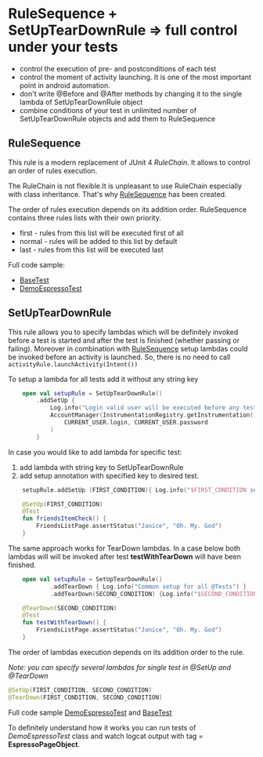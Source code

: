 # RuleSequence + SetUpTearDownRule => full control under your tests

- control the execution of pre- and postconditions of each test
- control the moment of activity launching. It is one of the most  important point in android automation.
- don't write @Before and @After methods by changing it to the single
  lambda of SetUpTearDownRule object
- combine conditions of your test in unlimited number of SetUpTearDownRule objects and add  them to RuleSequence

## RuleSequence

This rule is a modern replacement of JUnit 4 *RuleChain*. It allows to
control an order of rules execution.

The RuleChain is not flexible.It is unpleasant to use RuleChain
especially with class inheritance. That's why
[RuleSequence](https://github.com/alex-tiurin/espresso-page-object/blob/master/espressopageobject/src/main/java/com/atiurin/espressopageobject/testlifecycle/rulesequence/RuleSequence.kt)
has been created.

The order of rules execution depends on its addition order.
RuleSequence contains three rules lists with their own priority.
- first - rules from this list will be executed first of all
- normal - rules will be added to this list by default
- last - rules from this list will be executed last

Full code sample:
- [BaseTest](https://github.com/alex-tiurin/espresso-page-object/blob/master/app/src/androidTest/java/com/atiurin/espressopageobjectexample/tests/BaseTest.kt)
- [DemoEspressoTest](https://github.com/alex-tiurin/espresso-page-object/blob/master/app/src/androidTest/java/com/atiurin/espressopageobjectexample/tests/DemoEspressoTest.kt)

## SetUpTearDownRule

This rule allows you to specify lambdas which will be definitely invoked
before a test is started and after the test is finished (whether passing
or failing). Moreover in combination with
[RuleSequence](https://github.com/alex-tiurin/espresso-page-object/blob/master/espressopageobject/src/main/java/com/atiurin/espressopageobject/testlifecycle/rulesequence/RuleSequence.kt)
setup lambdas could be invoked before an activity is launched. So, there
is no need to call `activityRule.launchActivity(Intent())`

To setup a lambda for all tests add it without any string key

```kotlin
    open val setupRule = SetUpTearDownRule()
        .addSetUp {
            Log.info("Login valid user will be executed before any test is started")
            AccountManager(InstrumentationRegistry.getInstrumentation().targetContext).login(
                CURRENT_USER.login, CURRENT_USER.password
            )
        }
```

In case you would like to add lambda for specific test:
1. add lambda with string key to SetUpTearDownRule
2. add setup annotation with specified key to desired test.

```kotlin
    setupRule.addSetUp (FIRST_CONDITION){ Log.info("$FIRST_CONDITION setup, executed for test with annotation @SetUp(FIRST_CONDITION)")  }

    @SetUp(FIRST_CONDITION)
    @Test
    fun friendsItemCheck() {
        FriendsListPage.assertStatus("Janice", "Oh. My. God")
    }
```

The same approach works for TearDown lambdas. In a case below both
lambdas will will be invoked after test **testWithTearDown** will have
been finished.

```kotlin
    open val setupRule = SetUpTearDownRule()
            .addTearDown { Log.info("Common setup for all @Tests") }
            .addTearDown(SECOND_CONDITION) {Log.info("$SECOND_CONDITION teardowm executed last")}

    @TearDown(SECOND_CONDITION)
    @Test
    fun testWithTearDown() {
        FriendsListPage.assertStatus("Janice", "Oh. My. God")
    }
```

The order of lambdas execution depends on its addition order to the rule.

*Note: you can specify several lambdas for single test in @SetUp and
@TearDown*

```kotlin
@SetUp(FIRST_CONDITION, SECOND_CONDITION)
@TearDown(FIRST_CONDITION, SECOND_CONDITION)
```

Full code sample
[DemoEspressoTest](https://github.com/alex-tiurin/espresso-page-object/blob/master/app/src/androidTest/java/com/atiurin/espressopageobjectexample/tests/DemoEspressoTest.kt)
and
[BaseTest](https://github.com/alex-tiurin/espresso-page-object/blob/master/app/src/androidTest/java/com/atiurin/espressopageobjectexample/tests/BaseTest.kt)

To definitely understand how it works you can run tests of
*DemoEspressoTest* class and watch logcat output with tag =
**EspressoPageObject**.
